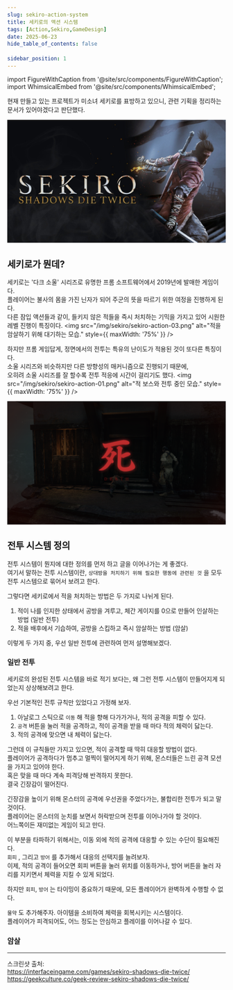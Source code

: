 ```yaml
---
slug: sekiro-action-system
title: 세키로의 액션 시스템
tags: [Action,Sekiro,GameDesign]
date: 2025-06-23
hide_table_of_contents: false

sidebar_position: 1
---
```

import FigureWithCaption from '@site/src/components/FigureWithCaption';
import WhimsicalEmbed from '@site/src/components/WhimsicalEmbed';


현재 만들고 있는 프로젝트가 미소녀 세키로를 표방하고 있으니, 관련 기획을 정리하는 문서가 있어야겠다고 판단했다.

<FigureWithCaption caption="프롬 소프트웨어의 세키로.">
  <img
    src="/img/sekiro/sekiro-shadows-die-twice-xbox-one-game-microsoft-store-cover.jpg"
    alt="세키로 타이틀 이미지."
    style={{ maxWidth: '75%' }}
  />
</FigureWithCaption>

## 세키로가 뭔데?

세키로는 '다크 소울' 시리즈로 유명한 프롬 소프트웨어에서 2019년에 발매한 게임이다.  
플레이어는 불사의 몸을 가진 닌자가 되어 주군의 뜻을 따르기 위한 여정을 진행하게 된다.  
다른 잠입 액션들과 같이, 들키지 않은 적들을 즉시 처치하는 기믹을 가지고 있어 시원한 레벨 진행이 특징이다.
<FigureWithCaption caption="적을 암살하기 위해 벽 뒤에서 대기.">
  <img
    src="/img/sekiro/sekiro-action-03.png"
    alt="적을 암살하기 위해 대기하는 모습."
    style={{ maxWidth: '75%' }}
  />
</FigureWithCaption>

하지만 프롬 게임답게, 정면에서의 전투는 특유의 난이도가 적용된 것이 또다른 특징이다.  
소울 시리즈와 비슷하지만 다른 방향성의 매커니즘으로 진행되기 때문에,  
오히려 소울 시리즈를 잘 할수록 전투 적응에 시간이 걸리기도 했다.
<FigureWithCaption caption="보스와는 치열한 칼싸움 액션을 벌여야 한다.">
  <img
    src="/img/sekiro/sekiro-action-01.png"
    alt="적 보스와 전투 중인 모습."
    style={{ maxWidth: '75%' }}
  />
</FigureWithCaption>

<FigureWithCaption caption="전투 방식이 달라도 어렵기는 매한가지.">
  <img
    src="/img/sekiro/sekiro-action-02.png"
    alt="세키로 인게임 사망 화면."
    style={{ maxWidth: '75%' }}
  />
</FigureWithCaption>

## 전투 시스템 정의

전투 시스템이 뭔지에 대한 정의를 먼저 하고 글을 이어나가는 게 좋겠다.  
여기서 말하는 전투 시스템이란, `상대방을 처치하기 위해 필요한 행동에 관련된 것` 을 모두 전투 시스템으로 묶어서 보려고 한다.  

그렇다면 세키로에서 적을 처치하는 방법은 두 가지로 나뉘게 된다.
1. 적이 나를 인지한 상태에서 공방을 겨루고, 체간 게이지를 0으로 만들어 인살하는 방법 (일반 전투)
1. 적을 배후에서 기습하여, 공방을 스킵하고 즉시 암살하는 방법 (암살)

이렇게 두 가지 중, 우선 일반 전투에 관련하여 먼저 설명해보겠다. 

### 일반 전투

세키로의 완성된 전투 시스템을 바로 적기 보다는, 왜 그런 전투 시스템이 만들어지게 되었는지 상상해보려고 한다.

우선 기본적인 전투 규칙만 있었다고 가정해 보자.

1. 아날로그 스틱으로 `이동` 해 적을 향해 다가가거나, 적의 공격을 피할 수 있다.
1. `공격` 버튼을 눌러 적을 공격하고, 적이 공격을 받을 때 마다 적의 체력이 닳는다.
1. 적의 공격에 맞으면 내 체력이 닳는다.

그런데 이 규칙들만 가지고 있으면, 적이 공격할 때 딱히 대응할 방법이 없다.  
플레이어가 공격하다가 멈추고 멀찍이 떨어지게 하기 위해, 몬스터들은 느린 공격 모션을 가지고 있어야 한다.  
혹은 맞을 때 마다 계속 피격당해 반격하지 못한다.  
결국 긴장감이 떨어진다.  

긴장감을 높이기 위해 몬스터의 공격에 우선권을 주었다가는, 불합리한 전투가 되고 말 것이다.  
플레이어는 몬스터의 눈치를 보면서 허락받으며 전투를 이어나가야 할 것이다.  
어느쪽이든 재미없는 게임이 되고 만다.

이 부분을 타파하기 위해서는, 이동 외에 적의 공격에 대응할 수 있는 수단이 필요해진다.  
`회피` , 그리고 `방어` 를 추가해서 대응의 선택지를 늘려보자.  
이제, 적의 공격이 들어오면 회피 버튼을 눌러 위치를 이동하거나, 방어 버튼을 눌러 자리를 지키면서 체력을 지킬 수 있게 되었다.

하지만 `회피`, `방어` 는 타이밍이 중요하기 때문에, 모든 플레이어가 완벽하게 수행할 수 없다.

`물약` 도 추가해주자. 아이템을 소비하여 체력을 회복시키는 시스템이다.  
플레이어가 피격되어도, 어느 정도는 안심하고 플레이를 이어나갈 수 있다.


### 암살

---
스크린샷 출처:  
https://interfaceingame.com/games/sekiro-shadows-die-twice/  
https://geekculture.co/geek-review-sekiro-shadows-die-twice/